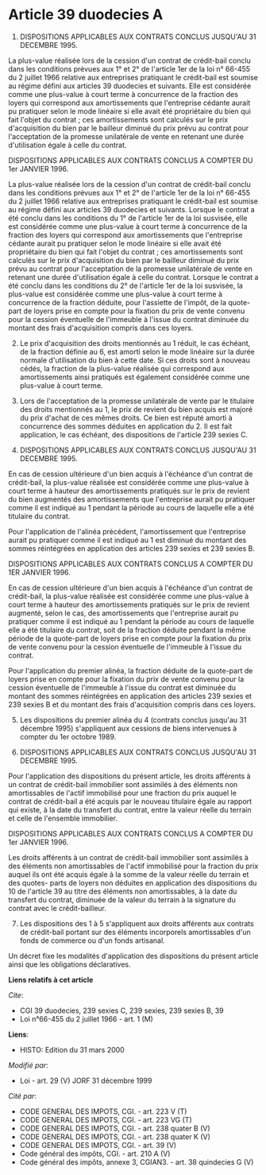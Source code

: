 # Article 39 duodecies A

1. DISPOSITIONS APPLICABLES AUX CONTRATS CONCLUS JUSQU'AU 31 DECEMBRE 1995.

La plus-value réalisée lors de la cession d'un contrat de crédit-bail conclu dans les conditions prévues aux 1° et 2° de
l'article 1er de la loi n° 66-455 du 2 juillet 1966 relative aux entreprises pratiquant le crédit-bail est soumise au régime
défini aux articles 39 duodecies et suivants. Elle est considérée comme une plus-value à court terme à concurrence de la
fraction des loyers qui correspond aux amortissements que l'entreprise cédante aurait pu pratiquer selon le mode linéaire si
elle avait été propriétaire du bien qui fait l'objet du contrat ; ces amortissements sont calculés sur le prix d'acquisition
du bien par le bailleur diminué du prix prévu au contrat pour l'acceptation de la promesse unilatérale de vente en retenant
une durée d'utilisation égale à celle du contrat.

DISPOSITIONS APPLICABLES AUX CONTRATS CONCLUS A COMPTER DU 1er JANVIER 1996.

La plus-value réalisée lors de la cession d'un contrat de crédit-bail conclu dans les conditions prévues aux 1° et 2° de
l'article 1er de la loi n° 66-455 du 2 juillet 1966 relative aux entreprises pratiquant le crédit-bail est soumise au régime
défini aux articles 39 duodecies et suivants. Lorsque le contrat a été conclu dans les conditions du 1° de l'article 1er de
la loi susvisée, elle est considérée comme une plus-value à court terme à concurrence de la fraction des loyers qui
correspond aux amortissements que l'entreprise cédante aurait pu pratiquer selon le mode linéaire si elle avait été
propriétaire du bien qui fait l'objet du contrat ; ces amortissements sont calculés sur le prix d'acquisition du bien par le
bailleur diminué du prix prévu au contrat pour l'acceptation de la promesse unilatérale de vente en retenant une durée
d'utilisation égale à celle du contrat. Lorsque le contrat a été conclu dans les conditions du 2° de l'article 1er de la loi
susvisée, la plus-value est considérée comme une plus-value à court terme à concurrence de la fraction déduite, pour
l'assiette de l'impôt, de la quote-part de loyers prise en compte pour la fixation du prix de vente convenu pour la cession
éventuelle de l'immeuble à l'issue du contrat diminuée du montant des frais d'acquisition compris dans ces loyers.

2. Le prix d'acquisition des droits mentionnés au 1 réduit, le cas échéant, de la fraction définie au 6, est amorti selon le
mode linéaire sur la durée normale d'utilisation du bien à cette date. Si ces droits sont à nouveau cédés, la fraction de la
plus-value réalisée qui correspond aux amortissements ainsi pratiqués est également considérée comme une plus-value à court
terme.

3. Lors de l'acceptation de la promesse unilatérale de vente par le titulaire des droits mentionnés au 1, le prix de revient
du bien acquis est majoré du prix d'achat de ces mêmes droits. Ce bien est réputé amorti à concurrence des sommes déduites en
application du 2. Il est fait application, le cas échéant, des dispositions de l'article 239 sexies C.

4. DISPOSITIONS APPLICABLES AUX CONTRATS CONCLUS JUSQU'AU 31 DECEMBRE 1995.

En cas de cession ultérieure d'un bien acquis à l'échéance d'un contrat de crédit-bail, la plus-value réalisée est considérée
comme une plus-value à court terme à hauteur des amortissements pratiqués sur le prix de revient du bien augmentés des
amortissements que l'entreprise aurait pu pratiquer comme il est indiqué au 1 pendant la période au cours de laquelle elle a
été titulaire du contrat.

Pour l'application de l'alinéa précédent, l'amortissement que l'entreprise aurait pu pratiquer comme il est indiqué au 1 est
diminué du montant des sommes réintégrées en application des articles 239 sexies et 239 sexies B.

DISPOSITIONS APPLICABLES AUX CONTRATS CONCLUS A COMPTER DU 1ER JANVIER 1996.

En cas de cession ultérieure d'un bien acquis à l'échéance d'un contrat de crédit-bail, la plus-value réalisée est considérée
comme une plus-value à court terme à hauteur des amortissements pratiqués sur le prix de revient augmenté, selon le cas, des
amortissements que l'entreprise aurait pu pratiquer comme il est indiqué au 1 pendant la période au cours de laquelle elle a
été titulaire du contrat, soit de la fraction déduite pendant la même période de la quote-part de loyers prise en compte pour
la fixation du prix de vente convenu pour la cession éventuelle de l'immeuble à l'issue du contrat.

Pour l'application du premier alinéa, la fraction déduite de la quote-part de loyers prise en compte pour la fixation du prix
de vente convenu pour la cession éventuelle de l'immeuble à l'issue du contrat est diminuée du montant des sommes réintégrées
en application des articles 239 sexies et 239 sexies B et du montant des frais d'acquisition compris dans ces loyers.

5. Les dispositions du premier alinéa du 4 (contrats conclus jusqu'au 31 décembre 1995) s'appliquent aux cessions de biens
intervenues à compter du 1er octobre 1989.

6. DISPOSITIONS APPLICABLES AUX CONTRATS CONCLUS JUSQU'AU 31 DECEMBRE 1995.

Pour l'application des dispositions du présent article, les droits afférents à un contrat de crédit-bail immobilier sont
assimilés à des éléments non amortissables de l'actif immobilisé pour une fraction du prix auquel le contrat de crédit-bail a
été acquis par le nouveau titulaire égale au rapport qui existe, à la date du transfert du contrat, entre la valeur réelle du
terrain et celle de l'ensemble immobilier.

DISPOSITIONS APPLICABLES AUX CONTRATS CONCLUS A COMPTER DU 1er JANVIER 1996.

Les droits afférents à un contrat de crédit-bail immobilier sont assimilés à des éléments non amortissables de l'actif
immobilisé pour la fraction du prix auquel ils ont été acquis égale à la somme de la valeur réelle du terrain et des quotes-
parts de loyers non déduites en application des dispositions du 10 de l'article 39 au titre des éléments non amortissables, à
la date du transfert du contrat, diminuée de la valeur du terrain à la signature du contrat avec le crédit-bailleur.

7. Les dispositions des 1 à 5 s'appliquent aux droits afférents aux contrats de crédit-bail portant sur des éléments
incorporels amortissables d'un fonds de commerce ou d'un fonds artisanal.

Un décret fixe les modalités d'application des dispositions du présent article ainsi que les obligations déclaratives.

**Liens relatifs à cet article**

_Cite_:

  - CGI 39 duodecies, 239 sexies C, 239 sexies, 239 sexies B, 39
  - Loi n°66-455 du 2 juillet 1966 - art. 1 (M)

**Liens**:

  - HISTO: Edition du 31 mars 2000

_Modifié par_:

  - Loi - art. 29 (V) JORF 31 décembre 1999

_Cité par_:

  - CODE GENERAL DES IMPOTS, CGI. - art. 223 V (T)
  - CODE GENERAL DES IMPOTS, CGI. - art. 223 VG (T)
  - CODE GENERAL DES IMPOTS, CGI. - art. 238 quater B (V)
  - CODE GENERAL DES IMPOTS, CGI. - art. 238 quater K (V)
  - CODE GENERAL DES IMPOTS, CGI. - art. 39 (V)
  - Code général des impôts, CGI. - art. 210 A (V)
  - Code général des impôts, annexe 3, CGIAN3. - art. 38 quindecies G (V)
